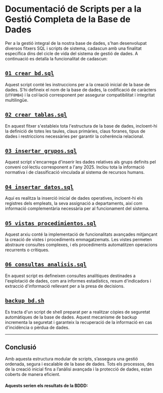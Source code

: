 # Documentació de Scripts per a la Gestió Completa de la Base de Dades

Per a la gestió integral de la nostra base de dades, s'han desenvolupat diversos fitxers SQL i scripts de sistema, cadascun amb una finalitat específica dins del cicle de vida del sistema de gestió de dades. A continuació es detalla la funcionalitat de cadascun:

## [`01_crear_bd.sql`](./scripts/01_crear_bd.sql)
Aquest script conté les instruccions per a la creació inicial de la base de dades. S'hi defineix el nom de la base de dades, la codificació de caràcters (`UTF8MB4`) i la col·lació corresponent per assegurar compatibilitat i integritat multilingüe.

## [`02_crear_tablas.sql`](./scripts/02_crear_tablas.sql)
En aquest fitxer s'estableix tota l'estructura de la base de dades, incloent-hi la definició de totes les taules, claus primàries, claus foranes, tipus de dades i restriccions necessàries per garantir la coherència relacional.

## [`03_insertar_grupos.sql`](./scripts/03_insertar_grupos.sql)
Aquest script s'encarrega d'inserir les dades relatives als grups definits pel conveni col·lectiu corresponent a l'any 2025. Inclou tota la informació normativa i de classificació vinculada al sistema de recursos humans.

## [`04_insertar_datos.sql`](./scripts/04_insertar_datos.sql)
Aquí es realitza la inserció inicial de dades operatives, incloent-hi els registres dels empleats, la seva assignació a departaments, així com informació complementària necessària per al funcionament del sistema.

## [`05_vistas_procedimientos.sql`](./scripts/05_vistas_procedimientos.sql)
Aquest arxiu conté la implementació de funcionalitats avançades mitjançant la creació de vistes i procediments emmagatzemats. Les vistes permeten abstraure consultes complexes, i els procediments automatitzen operacions recurrents o crítiques.

## [`06_consultas_analisis.sql`](./scripts/06_consultas_analisis.sql)
En aquest script es defineixen consultes analítiques destinades a l'explotació de dades, com ara informes estadístics, resum d'indicadors i extracció d'informació rellevant per a la presa de decisions.

## [`backup_bd.sh`](./scripts/backup_bd.sh)
Es tracta d'un script de shell preparat per a realitzar còpies de seguretat automàtiques de la base de dades. Aquest mecanisme de backup incrementa la seguretat i garanteix la recuperació de la informació en cas d'incidència o pèrdua de dades.

---

## Conclusió
Amb aquesta estructura modular de scripts, s’assegura una gestió ordenada, segura i escalable de la base de dades. Tots els processos, des de la creació inicial fins a l’anàlisi avançada i la protecció de dades, estan coberts de manera eficient.

#### Aquests serien els resultats de la BDDD:

